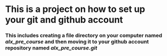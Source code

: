 ﻿# This is a project on how to set up your git and github account
### This includes creating a file directory on your computer named *alx_pre_course* and then moving it to  your github account repository named *alx_pre_course.git*